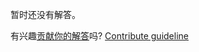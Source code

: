 
暂时还没有解答。

有兴趣[贡献你的解答](https://github.com/BFEdev/BFE.dev-solutions/blob/main/react-quiz/automatic-batching_zh.md)吗? [Contribute guideline](https://github.com/BFEdev/BFE.dev-solutions#how-to-contribute)
